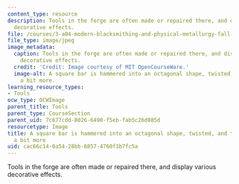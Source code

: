 ```yaml
---
content_type: resource
description: Tools in the forge are often made or repaired there, and display various
  decorative effects.
file: /courses/3-a04-modern-blacksmithing-and-physical-metallurgy-fall-2008/cac66c140a5428bb88574760f1b7fc5a_136.jpg
file_type: image/jpeg
image_metadata:
  caption: Tools in the forge are often made or repaired there, and display various
    decorative effects.
  credit: 'Credit: Image courtesy of MIT OpenCourseWare.'
  image-alt: A square bar is hammered into an octagonal shape, twisted, and then hammered
    a bit more.
learning_resource_types:
- Tools
ocw_type: OCWImage
parent_title: Tools
parent_type: CourseSection
parent_uid: 7c677cdd-8026-6490-f5eb-fab5c26d085d
resourcetype: Image
title: A square bar is hammered into an octagonal shape, twisted, and then hammered
  a bit more
uid: cac66c14-0a54-28bb-8857-4760f1b7fc5a
---
```

Tools in the forge are often made or repaired there, and display various decorative effects.

